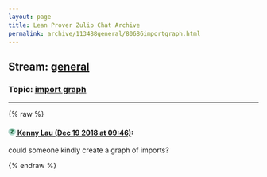 ```yaml
---
layout: page
title: Lean Prover Zulip Chat Archive 
permalink: archive/113488general/80686importgraph.html
---
```


## Stream: [general](index.html)
### Topic: [import graph](80686importgraph.html)

---


{% raw %}
#### [![Click to go to Zulip](../../assets/img/zulip2.png) Kenny Lau (Dec 19 2018 at 09:46)](https://leanprover.zulipchat.com/#narrow/stream/113488-general/topic/import%20graph/near/152167877):
could someone kindly create a graph of imports?


{% endraw %}
